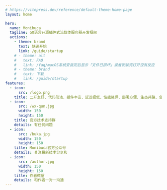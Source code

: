 ```yaml
---
# https://vitepress.dev/reference/default-theme-home-page
layout: home

hero:
  name: Monibuca
  tagline: GO语言开源插件式流媒体服务器开发框架
  actions:
    - theme: brand
      text: 快速开始
      link: /guide/startup
    # - theme: alt
    #   text: FAQ
    #   link: /faq/macOS系统安装完后显示「文件已损坏」或者安装完打开没有反应
    # - theme: brand
    #   text: 下载
    #   link: /guide/startup
features:
  - icon:
      src: /logo.png
    title: 二开友好、代码简洁、插件丰富、延迟极低、性能强悍、部署方便、生态共建、合作共赢
  - icon:
      src: /wx-qun.jpg
      width: 150
      height: 150
    title: 官方技术支持群
    details: 有任何问题
  - icon:
      src: /buka.jpg
      width: 150
      height: 150
    title: Monibuca官方公众号
    details: 关注最新技术分享和
  - icon:
      src: /author.jpg
      width: 150
      height: 150
    title: 作者微信
    details: 和作者一对一沟通
---
```

